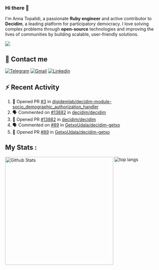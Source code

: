 ### Hi there 👋

I'm Anna Topalidi, a passionate **Ruby engineer** and active contributor to **Decidim**, a leading platform for participatory democracy. I love solving complex problems through **open-source** technologies and improving the lives of communities by building scalable, user-friendly solutions.

<img src="https://komarev.com/ghpvc/?username=antopalidi&color=blueviolet&style=for-the-badge">

## 📩 Contact me 
[![Telegram](https://img.shields.io/badge/Telegram-2CA5E0?style=for-the-badge&logo=telegram&logoColor=white)](https://t.me/anna_top)
[![Gmail](https://img.shields.io/badge/email-D14836?style=for-the-badge&logo=gmail&logoColor=white)](mailto:topalididev@gmail.com)
[![Linkedin](https://img.shields.io/badge/LinkedIn-0077B5?style=for-the-badge&logo=linkedin&logoColor=white)](https://www.linkedin.com/in/topalidi/)
<!-- [![Codewars](https://img.shields.io/badge/Codewars-B1361E?style=for-the-badge&logo=Codewars&logoColor=white)](https://www.codewars.com/users/antopalidi) -->

## :zap: Recent Activity

<!--START_SECTION:activity-->
1. 💪 Opened PR [#3](https://github.com/digidemlab/decidim-module-socio_demographic_authorization_handler/pull/3) in [digidemlab/decidim-module-socio_demographic_authorization_handler](https://github.com/digidemlab/decidim-module-socio_demographic_authorization_handler)
2. 🗣 Commented on [#13882](https://github.com/decidim/decidim/pull/13882#issuecomment-2607878732) in [decidim/decidim](https://github.com/decidim/decidim)
3. 💪 Opened PR [#13882](https://github.com/decidim/decidim/pull/13882) in [decidim/decidim](https://github.com/decidim/decidim)
4. 🗣 Commented on [#89](https://github.com/GetxoUdala/decidim-getxo/pull/89#issuecomment-2593798244) in [GetxoUdala/decidim-getxo](https://github.com/GetxoUdala/decidim-getxo)
5. 💪 Opened PR [#89](https://github.com/GetxoUdala/decidim-getxo/pull/89) in [GetxoUdala/decidim-getxo](https://github.com/GetxoUdala/decidim-getxo)
<!--END_SECTION:activity-->

## My Stats :
<!--
<img alt="activity" src="https://streak-stats.demolab.com?user=antopalidi" />
-->
<div>
<img align="top" width="350px" alt="Github Stats" src="https://github-readme-stats-git-master-antopalidis-projects.vercel.app/api?username=antopalidi&count_private=true&show_icons=true&hide_border=true" />
<img align="top" alt="top langs" src="https://github-readme-stats-git-master-antopalidis-projects.vercel.app/api/top-langs/?username=antopalidi&layout=compact" />
 </div>

<!--
**antopalidi/antopalidi** is a ✨ _special_ ✨ repository because its `README.md` (this file) appears on your GitHub profile.
-->
